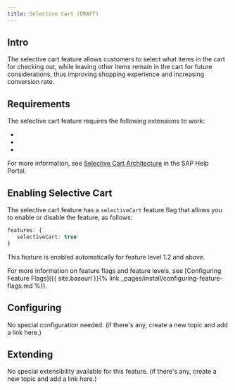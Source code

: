 ```yaml
---
title: Selective Cart (DRAFT)
---
```


## Intro

The selective cart feature allows customers to select what items in the cart for checking out, while leaving other items remain in the cart for future considerations, thus improving shopping experience and increasing conversion rate.

## Requirements

The selective cart feature requires the following extensions to work:

- 
- 
- 

For more information, see [Selective Cart Architecture](https://help.sap.com/viewer/4c33bf189ab9409e84e589295c36d96e/1905/en-US/923b6bd803734e168a6b2e7c1087caec.html) in the SAP Help Portal.

## Enabling Selective Cart

The selective cart feature has a `selectiveCart` feature flag that allows you to enable or disable the feature, as follows:

```typescript
features: {
   selectiveCart: true
}
```

This feature is enabled automatically for feature level 1.2 and above.

For more information on feature flags and feature levels, see [Configuring Feature Flags]({{ site.baseurl }}{% link _pages/install/configuring-feature-flags.md %}).


## Configuring

No special configuration needed. (if there's any, create a new topic and add a link here.)


## Extending

No special extensibility available for this feature. (if there's any, create a new topic and add a link here.)

